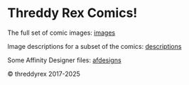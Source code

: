 # Threddy Rex Comics!

The full set of comic images: [images](/images/)

Image descriptions for a subset of the comics: [descriptions](/descriptions/)

Some Affinity Designer files: [afdesigns](/afdesigns/)

© threddyrex 2017-2025